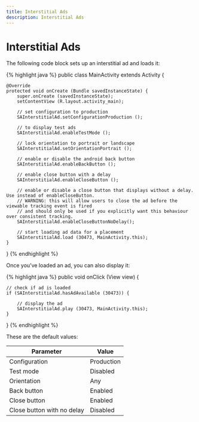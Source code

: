 ```yaml
---
title: Interstitial Ads
description: Interstitial Ads
---
```


# Interstitial Ads

The following code block sets up an interstitial ad and loads it:

{% highlight java %}
public class MainActivity extends Activity {

    @Override
    protected void onCreate (Bundle savedInstanceState) {
        super.onCreate (savedInstanceState);
        setContentView (R.layout.activity_main);

        // set configuration to production
        SAInterstitialAd.setConfigurationProduction ();

        // to display test ads
        SAInterstitialAd.enableTestMode ();

        // lock orientation to portrait or landscape
        SAInterstitialAd.setOrientationPortrait ();

        // enable or disable the android back button
        SAInterstitialAd.enableBackButton ();

        // enable close button with a delay
        SAInterstitialAd.enableCloseButton ();

        // enable or disable a close button that displays without a delay. Use instead of enableCloseButton.
        // WARNING: this will allow users to close the ad before the viewable tracking event is fired
        // and should only be used if you explicitly want this behaviour over consistent tracking.
        SAInterstitialAd.enableCloseButtonNoDelay();

        // start loading ad data for a placement
        SAInterstitialAd.load (30473, MainActivity.this);
    }
}
{% endhighlight %}

Once you’ve loaded an ad, you can also display it:

{% highlight java %}
public void onClick (View view) {

    // check if ad is loaded
    if (SAInterstitialAd.hasAdAvailable (30473)) {

        // display the ad
        SAInterstitialAd.play (30473, MainActivity.this);
    }
}
{% endhighlight %}

These are the default values:

| Parameter | Value |
|-----|-----|
| Configuration | Production |
| Test mode | Disabled |
| Orientation | Any | 
| Back button | Enabled |
| Close button | Enabled |
| Close button with no delay | Disabled |
